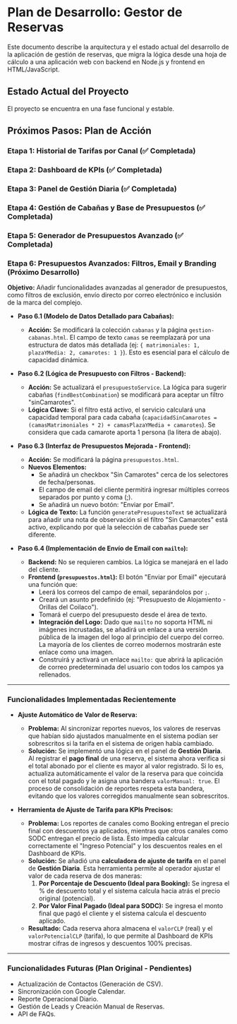 # Plan de Desarrollo: Gestor de Reservas
Este documento describe la arquitectura y el estado actual del desarrollo de la aplicación de gestión de reservas, que migra la lógica desde una hoja de cálculo a una aplicación web con backend en Node.js y frontend en HTML/JavaScript.

## Estado Actual del Proyecto
El proyecto se encuentra en una fase funcional y estable.

## Próximos Pasos: Plan de Acción

### Etapa 1: Historial de Tarifas por Canal (✅ Completada)
### Etapa 2: Dashboard de KPIs (✅ Completada)
### Etapa 3: Panel de Gestión Diaria (✅ Completada)
### Etapa 4: Gestión de Cabañas y Base de Presupuestos (✅ Completada)
### Etapa 5: Generador de Presupuestos Avanzado (✅ Completada)
### Etapa 6: Presupuestos Avanzados: Filtros, Email y Branding (Próximo Desarrollo)

**Objetivo:** Añadir funcionalidades avanzadas al generador de presupuestos, como filtros de exclusión, envío directo por correo electrónico e inclusión de la marca del complejo.

* **Paso 6.1 (Modelo de Datos Detallado para Cabañas):**
    * **Acción:** Se modificará la colección `cabanas` y la página `gestion-cabanas.html`. El campo de texto `camas` se reemplazará por una estructura de datos más detallada (ej: `{ matrimoniales: 1, plazaYMedia: 2, camarotes: 1 }`). Esto es esencial para el cálculo de capacidad dinámica.

* **Paso 6.2 (Lógica de Presupuesto con Filtros - Backend):**
    * **Acción:** Se actualizará el `presupuestoService`. La lógica para sugerir cabañas (`findBestCombination`) se modificará para aceptar un filtro "sinCamarotes".
    * **Lógica Clave:** Si el filtro está activo, el servicio calculará una capacidad temporal para cada cabaña (`capacidadSinCamarotes = (camasMatrimoniales * 2) + camasPlazaYMedia + camarotes`). Se considera que cada camarote aporta 1 persona (la litera de abajo).

* **Paso 6.3 (Interfaz de Presupuestos Mejorada - Frontend):**
    * **Acción:** Se modificará la página `presupuestos.html`.
    * **Nuevos Elementos:**
        * Se añadirá un checkbox "Sin Camarotes" cerca de los selectores de fecha/personas.
        * El campo de email del cliente permitirá ingresar múltiples correos separados por punto y coma (;).
        * Se añadirá un nuevo botón: "Enviar por Email".
    * **Lógica de Texto:** La función `generatePresupuestoText` se actualizará para añadir una nota de observación si el filtro "Sin Camarotes" está activo, explicando por qué la selección de cabañas puede ser diferente.

* **Paso 6.4 (Implementación de Envío de Email con `mailto`):**
    * **Backend:** No se requieren cambios. La lógica se manejará en el lado del cliente.
    * **Frontend (`presupuestos.html`):** El botón "Enviar por Email" ejecutará una función que:
        * Leerá los correos del campo de email, separándolos por `;`.
        * Creará un asunto predefinido (ej: "Presupuesto de Alojamiento - Orillas del Coilaco").
        * Tomará el cuerpo del presupuesto desde el área de texto.
        * **Integración del Logo:** Dado que `mailto` no soporta HTML ni imágenes incrustadas, se añadirá un enlace a una versión pública de la imagen del logo al principio del cuerpo del correo. La mayoría de los clientes de correo modernos mostrarán este enlace como una imagen.
        * Construirá y activará un enlace `mailto:` que abrirá la aplicación de correo predeterminada del usuario con todos los campos ya rellenados.

---

### **Funcionalidades Implementadas Recientemente**

* **Ajuste Automático de Valor de Reserva:**
    * **Problema:** Al sincronizar reportes nuevos, los valores de reservas que habían sido ajustados manualmente en el sistema podían ser sobrescritos si la tarifa en el sistema de origen había cambiado.
    * **Solución:** Se implementó una lógica en el panel de **Gestión Diaria**. Al registrar el **pago final** de una reserva, el sistema ahora verifica si el total abonado por el cliente es mayor al valor registrado. Si lo es, actualiza automáticamente el valor de la reserva para que coincida con el total pagado y le asigna una bandera `valorManual: true`. El proceso de consolidación de reportes respeta esta bandera, evitando que los valores corregidos manualmente sean sobrescritos.

* **Herramienta de Ajuste de Tarifa para KPIs Precisos:**
    * **Problema:** Los reportes de canales como Booking entregan el precio final con descuentos ya aplicados, mientras que otros canales como SODC entregan el precio de lista. Esto impedía calcular correctamente el "Ingreso Potencial" y los descuentos reales en el Dashboard de KPIs.
    * **Solución:** Se añadió una **calculadora de ajuste de tarifa** en el panel de **Gestión Diaria**. Esta herramienta permite al operador ajustar el valor de cada reserva de dos maneras:
        1.  **Por Porcentaje de Descuento (Ideal para Booking):** Se ingresa el % de descuento total y el sistema calcula hacia atrás el precio original (potencial).
        2.  **Por Valor Final Pagado (Ideal para SODC):** Se ingresa el monto final que pagó el cliente y el sistema calcula el descuento aplicado.
    * **Resultado:** Cada reserva ahora almacena el `valorCLP` (real) y el `valorPotencialCLP` (tarifa), lo que permite al Dashboard de KPIs mostrar cifras de ingresos y descuentos 100% precisas.

---

### **Funcionalidades Futuras (Plan Original - Pendientes)**
* Actualización de Contactos (Generación de CSV).
* Sincronización con Google Calendar.
* Reporte Operacional Diario.
* Gestión de Leads y Creación Manual de Reservas.
* API de FAQs.